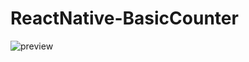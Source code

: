 # ReactNative-BasicCounter

![preview](https://github.com/devhakanozdemir/ReactNative-BasicCounter/assets/88559189/7286d92e-0434-485a-a71a-08dcef504275)
